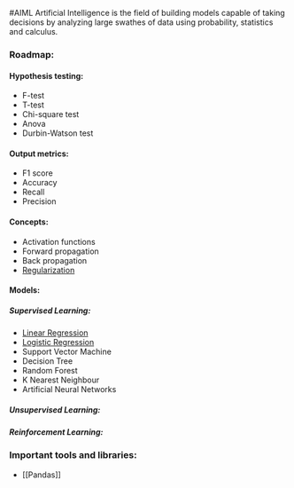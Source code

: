 #AIML
Artificial Intelligence is the field of building models capable of taking decisions by analyzing large swathes of data using probability, statistics and calculus.
### Roadmap:
#### Hypothesis testing:
- F-test
- T-test
- Chi-square test
- Anova
- Durbin-Watson test
#### Output metrics:
- F1 score
- Accuracy
- Recall
- Precision
#### Concepts:
- Activation functions
- Forward propagation
- Back propagation
- [Regularization](Regression)
#### Models:
##### Supervised Learning:
- [Linear Regression](Regression)
- [Logistic Regression](Regression)
- Support Vector Machine
- Decision Tree
- Random Forest
- K Nearest Neighbour
- Artificial Neural Networks
##### Unsupervised Learning:
##### Reinforcement Learning:

### Important tools and libraries:
- [[Pandas]]

